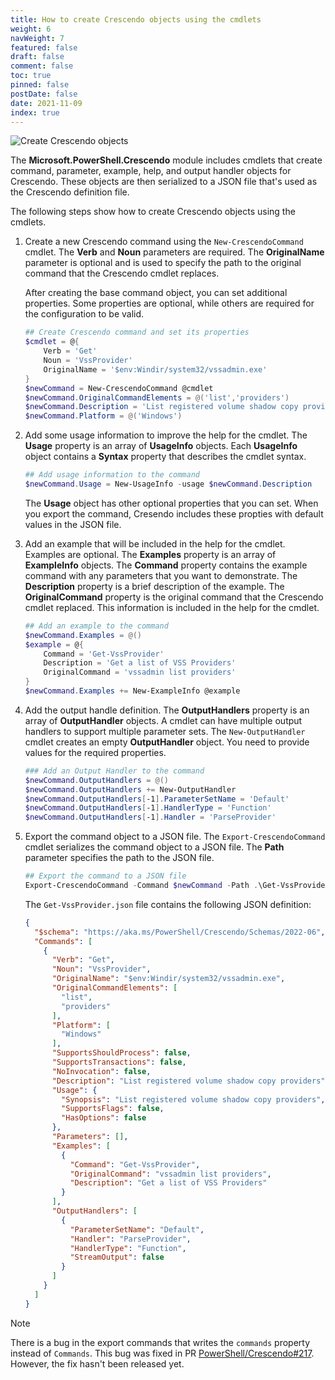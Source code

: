 ```yaml
---
title: How to create Crescendo objects using the cmdlets
weight: 6
navWeight: 7
featured: false
draft: false
comment: false
toc: true
pinned: false
postDate: false
date: 2021-11-09
index: true
---
```

<!-- markdownlint-disable MD041 -->
![Create Crescendo objects][02]

The **Microsoft.PowerShell.Crescendo** module includes cmdlets that create command, parameter,
example, help, and output handler objects for Crescendo. These objects are then serialized to a JSON
file that's used as the Crescendo definition file.

The following steps show how to create Crescendo objects using the cmdlets.

1. Create a new Crescendo command using the `New-CrescendoCommand` cmdlet. The **Verb** and **Noun**
   parameters are required. The **OriginalName** parameter is optional and is used to specify the
   path to the original command that the Crescendo cmdlet replaces.

   After creating the base command object, you can set additional properties. Some properties are
   optional, while others are required for the configuration to be valid.

   ```powershell
   ## Create Crescendo command and set its properties
   $cmdlet = @{
       Verb = 'Get'
       Noun = 'VssProvider'
       OriginalName = '$env:Windir/system32/vssadmin.exe'
   }
   $newCommand = New-CrescendoCommand @cmdlet
   $newCommand.OriginalCommandElements = @('list','providers')
   $newCommand.Description = 'List registered volume shadow copy providers'
   $newCommand.Platform = @('Windows')
   ```

1. Add some usage information to improve the help for the cmdlet. The **Usage** property is an array
   of **UsageInfo** objects. Each **UsageInfo** object contains a **Syntax** property that describes
   the cmdlet syntax.

   ```powershell
   ## Add usage information to the command
   $newCommand.Usage = New-UsageInfo -usage $newCommand.Description
   ```

   The **Usage** object has other optional properties that you can set. When you export the command,
   Cresendo includes these propties with default values in the JSON file.

1. Add an example that will be included in the help for the cmdlet. Examples are optional. The
   **Examples** property is an array of **ExampleInfo** objects. The **Command** property contains
   the example command with any parameters that you want to demonstrate. The **Description**
   property is a brief description of the example. The **OriginalCommand** property is the original
   command that the Crescendo cmdlet replaced. This information is included in the help for the
   cmdlet.

   ```powershell
   ## Add an example to the command
   $newCommand.Examples = @()
   $example = @{
       Command = 'Get-VssProvider'
       Description = 'Get a list of VSS Providers'
       OriginalCommand = 'vssadmin list providers'
   }
   $newCommand.Examples += New-ExampleInfo @example
   ```

1. Add the output handle definition. The **OutputHandlers** property is an array of
   **OutputHandler** objects. A cmdlet can have multiple output handlers to support multiple
   parameter sets. The `New-OutputHandler` cmdlet creates an empty **OutputHandler** object. You
   need to provide values for the required properties.

   ```powershell
   ### Add an Output Handler to the command
   $newCommand.OutputHandlers = @()
   $newCommand.OutputHandlers += New-OutputHandler
   $newCommand.OutputHandlers[-1].ParameterSetName = 'Default'
   $newCommand.OutputHandlers[-1].HandlerType = 'Function'
   $newCommand.OutputHandlers[-1].Handler = 'ParseProvider'
   ```

1. Export the command object to a JSON file. The `Export-CrescendoCommand` cmdlet serializes the
   command object to a JSON file. The **Path** parameter specifies the path to the JSON file.

   ```powershell
   ## Export the command to a JSON file
   Export-CrescendoCommand -Command $newCommand -Path .\Get-VssProvider.json
   ```

   The `Get-VssProvider.json` file contains the following JSON definition:

   ```json
   {
     "$schema": "https://aka.ms/PowerShell/Crescendo/Schemas/2022-06",
     "Commands": [
       {
         "Verb": "Get",
         "Noun": "VssProvider",
         "OriginalName": "$env:Windir/system32/vssadmin.exe",
         "OriginalCommandElements": [
           "list",
           "providers"
         ],
         "Platform": [
           "Windows"
         ],
         "SupportsShouldProcess": false,
         "SupportsTransactions": false,
         "NoInvocation": false,
         "Description": "List registered volume shadow copy providers",
         "Usage": {
           "Synopsis": "List registered volume shadow copy providers",
           "SupportsFlags": false,
           "HasOptions": false
         },
         "Parameters": [],
         "Examples": [
           {
             "Command": "Get-VssProvider",
             "OriginalCommand": "vssadmin list providers",
             "Description": "Get a list of VSS Providers"
           }
         ],
         "OutputHandlers": [
           {
             "ParameterSetName": "Default",
             "Handler": "ParseProvider",
             "HandlerType": "Function",
             "StreamOutput": false
           }
         ]
       }
     ]
   }
   ```

> [!NOTE]
> There is a bug in the export commands that writes the `commands` property instead of `Commands`.
> This bug was fixed in PR [PowerShell/Crescendo#217][217]. However, the fix hasn't been released
> yet.

<!-- link references -->
[02]: images/crescendo/slide6.png
[217]: https://github.com/PowerShell/Crescendo/pull/217
